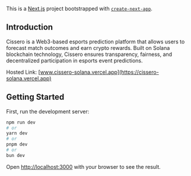 This is a [Next.js](https://nextjs.org) project bootstrapped with [`create-next-app`](https://nextjs.org/docs/app/api-reference/cli/create-next-app).

## Introduction

Cissero is a Web3-based esports prediction platform that allows users to forecast match outcomes and earn crypto rewards. 
Built on Solana blockchain technology, Cissero ensures transparency, fairness, and decentralized participation in esports 
event predictions.

Hosted Link: [www.cissero-solana.vercel.app](https://cissero-solana.vercel.app)

## Getting Started

First, run the development server:

```bash
npm run dev
# or
yarn dev
# or
pnpm dev
# or
bun dev
```

Open [http://localhost:3000](http://localhost:3000) with your browser to see the result.

